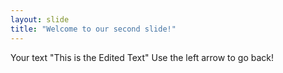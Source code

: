 ```yaml
---
layout: slide
title: "Welcome to our second slide!"
---
```

Your text "This is the Edited Text"
Use the left arrow to go back!
